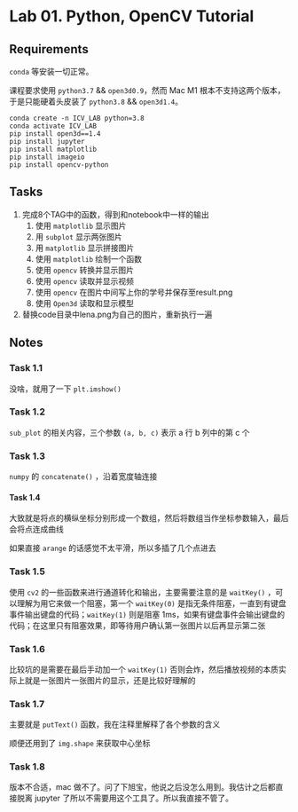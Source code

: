 # Lab 01. Python, OpenCV Tutorial

## Requirements

`conda` 等安装一切正常。

课程要求使用 `python3.7` && `open3d0.9`，然而 Mac M1 根本不支持这两个版本，于是只能硬着头皮装了 `python3.8` && `open3d1.4`。

```shell
conda create -n ICV_LAB python=3.8
conda activate ICV_LAB
pip install open3d==1.4
pip install jupyter
pip install matplotlib
pip install imageio
pip install opencv-python
```



## Tasks

1. 完成8个TAG中的函数，得到和notebook中一样的输出
    1. 使用 `matplotlib` 显示图片
    2. 用 `subplot` 显示两张图片
    3. 用 `matplotlib` 显示拼接图片
    4. 使用 `matplotlib` 绘制一个函数
    5. 使用 `opencv` 转换并显示图片
    6. 使用 `opencv` 读取并显示视频
    7. 使用 `opencv` 在图片中间写上你的学号并保存至result.png
    8. 使用 `Open3d` 读取和显示模型
2. 替换code目录中lena.png为自己的图片，重新执行一遍

## Notes

### Task 1.1

没啥，就用了一下 `plt.imshow()`

### Task 1.2

`sub_plot` 的相关内容，三个参数 `(a, b, c)` 表示 a 行 b 列中的第 c 个

### Task 1.3

`numpy` 的 `concatenate()` ，沿着宽度轴连接

#### Task 1.4

大致就是将点的横纵坐标分别形成一个数组，然后将数组当作坐标参数输入，最后会将点连成曲线

如果直接 `arange` 的话感觉不太平滑，所以多插了几个点进去

### Task 1.5

使用 `cv2` 的一些函数来进行通道转化和输出，主要需要注意的是 `waitKey()` ，可以理解为用它来做一个阻塞，第一个 `waitKey(0)` 是指无条件阻塞，一直到有键盘事件输出键盘的代码；`waitKey(1)` 则是阻塞 1ms，如果有键盘事件会输出键盘的代码；在这里只有阻塞效果，即等待用户确认第一张图片以后再显示第二张

### Task 1.6

比较坑的是需要在最后手动加一个 `waitKey(1)` 否则会炸，然后播放视频的本质实际上就是一张图片一张图片的显示，还是比较好理解的

### Task 1.7

主要就是 `putText()` 函数，我在注释里解释了各个参数的含义

顺便还用到了 `img.shape` 来获取中心坐标

### Task 1.8

版本不合适，mac 做不了。问了下旭宝，他说之后没怎么用到。我估计之后都直接脱离 jupyter 了所以不需要用这个工具了。所以我直接不管了。
